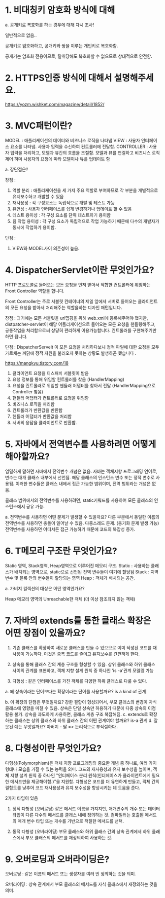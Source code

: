 # 1. 비대칭키 암호화 방식에 대해

a. 공개키로 복호화를 하는 경우에 대해 다시 조사!

일반적으로 없음..

공개키로 암호화하고, 공개키와 쌍을 이루는 개인키로 복호화함.

공개키는 암호화 전용이므로, 탈취당해도 복호화할 수 없으므로 상대적으로 안전함.

# 2. HTTPS인증 방식에 대해서 설명해주세요.

https://yozm.wishket.com/magazine/detail/1852/

# 3. MVC패턴이란?

MODEL : 애플리케이션의 데이터와 비즈니스 로직을 나타냄
VIEW : 사용자 인터페이스 요소를 나타냄. 사용자 입력을 수신하여 컨트롤러에 전달함.
CONTROLLER : 사용자 입력을 처리하고, 모델과 뷰간의 흐름을 조절함. 모델과 뷰를 연결하고 비즈니스 로직 제어 하며 사용자의 요청에 따라 모델이나 뷰를 업데이트 함

a. 장단점은?

장점 :

1. 역할 분리 : 애플리케이션을 세 가지 주요 역할로 부여하므로 각 부분을 개별적으로 유지보수하고 개발할 수 있음
2. 재사용성 : 각 구성요소는 독립적으로 개발 및 테스트 가능
3. 유연성 : 사용자 인터페이스를 쉽게 변경하거나 업데이트 할 수 있음
4. 테스트 용이성 : 각 구성 요소를 단위 테스트하기 용이함
5. 팀 작업 용이성 : 각 구성 요소가 독립적으로 작업 가능하기 때문에 다수의 개발자가 동시에 작업하기 용이함.

단점 :

1. VIEW와 MODEL사이 의존성이 높음.

# 4. DispatcherServlet이란 무엇인가요?

HTTP 프로토콜로 들어오는 모든 요청을 먼저 받아서 적합한 컨트롤러에 위임하는 Front Controller 역할을 합니다.

Front Controller는 주로 서블릿 컨테이너의 제일 앞에서 서버로 들어오는 클라이언트의 모든 요청을 받아서 처리해주는 역할을하는 디자인 패턴입니다.

장점 : 과거에는 모든 서블릿을 url맵핑을 위해 web.xml에 등록해주어야 했지만, distpatcher-servlet이 해당 어플리케이션으로 들어오는 모든 요청을 핸들링해주고, 공통작업을 처리함으로써 상당히 편리하게 이용가능합니다. 컨트롤러를 구현해주기만 하면 됩니다.

단점 : DispatcherServelt 이 모든 요청을 처리하다보니 정적 파일에 대한 요청을 모두 가로채는 까닭에 정적 자원을 불러오지 못하는 상황도 발생하곤 했습니다 .

https://mangkyu.tistory.com/18

1. 클라이언트 요청을 디스패치 서블릿이 받음
2. 요청 정보를 통해 위임할 컨트롤러를 찾음 (HandlerMapping)
3. 요청을 컨트롤러로 위임할 핸들러 어댑터를 찾아서 전달 (HandlerMapping으로 Controller 찾음)
4. 핸들러 어댑터가 컨트롤러로 요청을 위임함
5. 비즈니스 로직을 처리함
6. 컨트롤러가 반환값을 반환함
7. 핸들러 어댑터가 반환값을 처리함
8. 서버의 응답을 클라이언트로 반환함.

# 5. 자바에서 전역변수를 사용하려면 어떻게 해야할까요?

엄밀하게 말하면 자바에서 전역변수 개념은 없음. 자바는 객체지향 프로그래밍 언어로, 변수는 대개 클래스 내부에서 선언됨.
해당 클래스의 인스턴스 변수 또는 정적 변수로 사용됨.
이러한 변수들은 클래스 내에서 접근 가능한 범위이며, 전역 범위라는 개념은 없음.

클래스 범위에서의 전역변수를 사용하려면, static키워드를 사용하여 모든 클래스의 인스턴스에서 공유 가능.

a. 전역변수를 사용하면 어떤 문제가 발생할 수 있을까요?
다른 부분에서 동일한 이름의 전역변수를 사용하면 충돌이 일어날 수 있음.
다중스레드 문제. (동기화 문제 발생 가능)
전역변수를 사용하면 어디서든 접근 가능하기 때문에 코드의 복잡성 증가.

# 6. T메모리 구조란 무엇인가요?

Static 영역, Stack영역, Heap영역으로 이루어진 메모리 구조.
Static : 사용하는 클래스가 배치되는 영역으로, static으로 선언된 전역 변수들이 여기에 할당됨
Stack : 지역 변수 및 블록 안의 변수들이 할당되는 영역
Heap : 객체가 배치되는 공간.

a. 가비지 컬렉션의 대상은 어떤 영역인가요?

Heap 메모리 영역의 Unreachable한 객체 (더 이상 참조되지 않는 객체)

# 7. 자바의 extends를 통한 클래스 확장은 어떤 장점이 있을까요?

1.  기존 클래스를 확장하여 새로운 클래스를 만들 수 있으므로 이미 작성된 코드를 재사용이 가능하다.
    이것은 중복 코드를 줄이고 유지보수를 간편하게 한다.

2.  상속을 통해 클래스 간의 계층 구조를 형성할 수 있음. 상위 클래스와 하위 클래스 사이의 관계를 표현하고, 객체 지향 설계 원칙 중 하나인 'is -a'관계 모델링 가능

3.  다형성 : 같은 인터페이스를 가진 객체를 다양한 하위 클래스로 다룰 수 있다.

a. 왜 상속이라는 단어보다는 확장이라는 단어를 사용할까요?
is a kind of 관계

b. 이 확장의 단점은 무엇일까요?
강한 결합이 형성되어서, 부모 클래스의 변경이 자식 클래스에 영향을 미칠 수 있음.
상속은 단일 상속만 허용하기 때문에 다중 상속의 이점 활용 불가.
상속을 과도하게 사용하면, 클래스 계층 구조 복잡해짐.
c. extends로 확장하는 클래스는 상위 클래스와 하위 클래스 간의 어떤 관계여야 할까요?
is-a 관계
d. 잘못된 예는 무엇일까요?
아버지 - 딸 => 논리적으로 부적절하다 .

# 8. 다형성이란 무엇인가요?

다형성(Polymorphism)은 객체 지향 프로그래밍의 중요한 개념 중 하나로, 여러 가지 형태나 모습을 가질 수 있는 능력을 의미.
코드의 재사용성과 유지 보수성을 높이며, 객체 지향 설계 원칙 중 하나인 "인터페이스 분리 원칙(인터페이스가 클라이언트에게 필요한 메서드만을 제공해야함.)"을 지원함.
다형성은 코드를 더 유연하게 만들고, 객체 간의 결합도를 낮추어 코드 재사용성과 유지 보수성을 향상시키는 데 도움을 준다.

2가지 타입이 있음

1. 정적 다형성 (오버로딩)
   같은 메서드 이름을 가지지만, 매개변수의 개수 또는 데이터 타입이 다른 다수의 메서드를 클래스 내에 정의하는 것.
   컴파일러는 호출된 메서드의 매개 변수 타입 또는 개수를 기반으로 적절한 메서드를 선택.

2. 동적 다형성 (오버라이딩)
   부모 클래스와 하위 클래스 간의 상속 관계에서 하위 클래스에서 부모 클래스의 메서드를 재정의하여 사용하는 것.

# 9. 오버로딩과 오버라이딩은?

오버로딩 : 같은 이름의 메서드 또는 생성자를 여러 번 정의하는 것을 의미.

오버라이딩 : 상속 관계에서 부모 클래스의 메서드를 자식 클래스에서 재정의하는 것을 의미.

